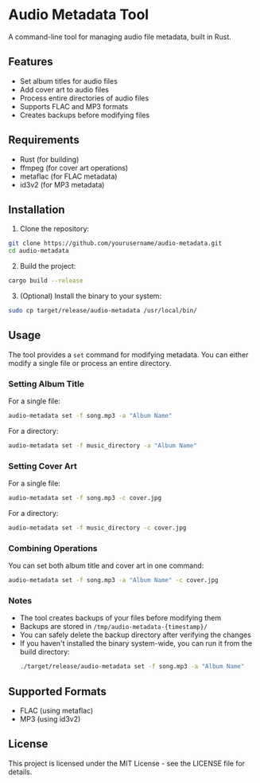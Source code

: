 # Audio Metadata Tool

A command-line tool for managing audio file metadata, built in Rust. 

## Features

- Set album titles for audio files
- Add cover art to audio files
- Process entire directories of audio files
- Supports FLAC and MP3 formats
- Creates backups before modifying files

## Requirements

- Rust (for building)
- ffmpeg (for cover art operations)
- metaflac (for FLAC metadata)
- id3v2 (for MP3 metadata)

## Installation

1. Clone the repository:
```bash
git clone https://github.com/yourusername/audio-metadata.git
cd audio-metadata
```

2. Build the project:
```bash
cargo build --release
```

3. (Optional) Install the binary to your system:
```bash
sudo cp target/release/audio-metadata /usr/local/bin/
```

## Usage

The tool provides a `set` command for modifying metadata. You can either modify a single file or process an entire directory.

### Setting Album Title

For a single file:
```bash
audio-metadata set -f song.mp3 -a "Album Name"
```

For a directory:
```bash
audio-metadata set -f music_directory -a "Album Name"
```

### Setting Cover Art

For a single file:
```bash
audio-metadata set -f song.mp3 -c cover.jpg
```

For a directory:
```bash
audio-metadata set -f music_directory -c cover.jpg
```

### Combining Operations

You can set both album title and cover art in one command:
```bash
audio-metadata set -f song.mp3 -a "Album Name" -c cover.jpg
```

### Notes

- The tool creates backups of your files before modifying them
- Backups are stored in `/tmp/audio-metadata-{timestamp}/`
- You can safely delete the backup directory after verifying the changes
- If you haven't installed the binary system-wide, you can run it from the build directory:
  ```bash
  ./target/release/audio-metadata set -f song.mp3 -a "Album Name"
  ```

## Supported Formats

- FLAC (using metaflac)
- MP3 (using id3v2)

## License

This project is licensed under the MIT License - see the LICENSE file for details.